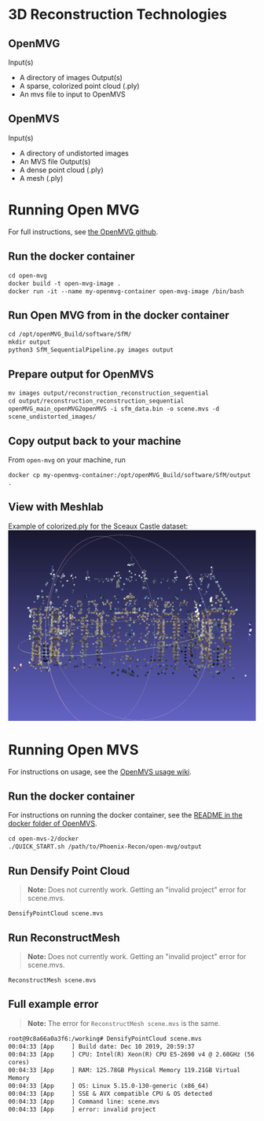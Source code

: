 # 3D Reconstruction Technologies
## OpenMVG
Input(s)
* A directory of images
Output(s)
* A sparse, colorized point cloud (.ply)
* An mvs file to input to OpenMVS
## OpenMVS
Input(s)
* A directory of undistorted images
* An MVS file
Output(s)
* A dense point cloud (.ply)
* A mesh (.ply)

# Running Open MVG
For full instructions, see [the OpenMVG github](https://github.com/openMVG/openMVG/wiki/OpenMVG-on-your-image-dataset).
## Run the docker container
```
cd open-mvg
docker build -t open-mvg-image .
docker run -it --name my-openmvg-container open-mvg-image /bin/bash
```
## Run Open MVG from in the docker container 
```
cd /opt/openMVG_Build/software/SfM/
mkdir output
python3 SfM_SequentialPipeline.py images output
```
## Prepare output for OpenMVS
```
mv images output/reconstruction_reconstruction_sequential
cd output/reconstruction_reconstruction_sequential
openMVG_main_openMVG2openMVS -i sfm_data.bin -o scene.mvs -d scene_undistorted_images/
```
## Copy output back to your machine
From `open-mvg` on your machine, run
```
docker cp my-openmvg-container:/opt/openMVG_Build/software/SfM/output .
```
## View with Meshlab
Example of colorized.ply for the Sceaux Castle dataset:
![Point cloud for colorized.ply](img/sample-mvg-output.png)

# Running Open MVS
For instructions on usage, see the [OpenMVS usage wiki](https://github.com/cdcseacave/openMVS/wiki/Usage).
## Run the docker container
For instructions on running the docker container, see the [README in the docker folder of OpenMVS](https://github.com/cdcseacave/openMVS/tree/develop/docker).
```
cd open-mvs-2/docker
./QUICK_START.sh /path/to/Phoenix-Recon/open-mvg/output 
```
## Run Densify Point Cloud
> **Note:** Does not currently work. Getting an "invalid project" error for scene.mvs.
```
DensifyPointCloud scene.mvs
```
## Run ReconstructMesh
> **Note:** Does not currently work. Getting an "invalid project" error for scene.mvs.
```
ReconstructMesh scene.mvs
```
## Full example error
> **Note:** The error for `ReconstructMesh scene.mvs` is the same.
```
root@9c8a66a0a3f6:/working# DensifyPointCloud scene.mvs
00:04:33 [App     ] Build date: Dec 10 2019, 20:59:37
00:04:33 [App     ] CPU: Intel(R) Xeon(R) CPU E5-2690 v4 @ 2.60GHz (56 cores)
00:04:33 [App     ] RAM: 125.78GB Physical Memory 119.21GB Virtual Memory
00:04:33 [App     ] OS: Linux 5.15.0-130-generic (x86_64)
00:04:33 [App     ] SSE & AVX compatible CPU & OS detected
00:04:33 [App     ] Command line: scene.mvs
00:04:33 [App     ] error: invalid project
```
